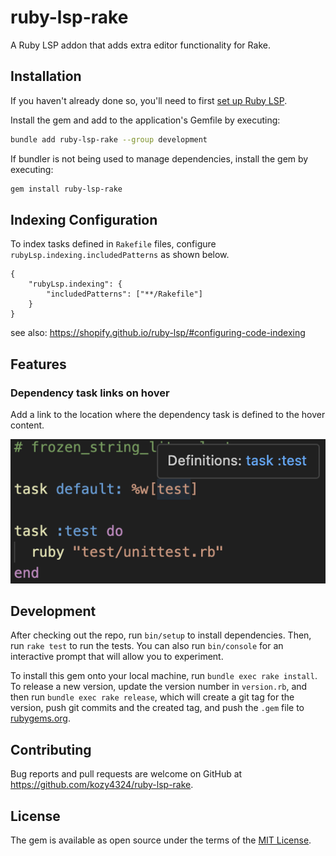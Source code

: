 # ruby-lsp-rake

A Ruby LSP addon that adds extra editor functionality for Rake.

## Installation

If you haven't already done so, you'll need to first [set up Ruby LSP](https://shopify.github.io/ruby-lsp/#usage).

Install the gem and add to the application's Gemfile by executing:

```bash
bundle add ruby-lsp-rake --group development
```

If bundler is not being used to manage dependencies, install the gem by executing:

```bash
gem install ruby-lsp-rake
```

## Indexing Configuration

To index tasks defined in `Rakefile` files, configure `rubyLsp.indexing.includedPatterns` as shown below.

```
{
    "rubyLsp.indexing": {
        "includedPatterns": ["**/Rakefile"]
    }
}
```

see also: https://shopify.github.io/ruby-lsp/#configuring-code-indexing

## Features

### Dependency task links on hover

Add a link to the location where the dependency task is defined to the hover content.

![depenency_task_links_on_hover](img/dependency_task_links_on_hover.png)

## Development

After checking out the repo, run `bin/setup` to install dependencies. Then, run `rake test` to run the tests. You can also run `bin/console` for an interactive prompt that will allow you to experiment.

To install this gem onto your local machine, run `bundle exec rake install`. To release a new version, update the version number in `version.rb`, and then run `bundle exec rake release`, which will create a git tag for the version, push git commits and the created tag, and push the `.gem` file to [rubygems.org](https://rubygems.org).

## Contributing

Bug reports and pull requests are welcome on GitHub at https://github.com/kozy4324/ruby-lsp-rake.

## License

The gem is available as open source under the terms of the [MIT License](https://opensource.org/licenses/MIT).
